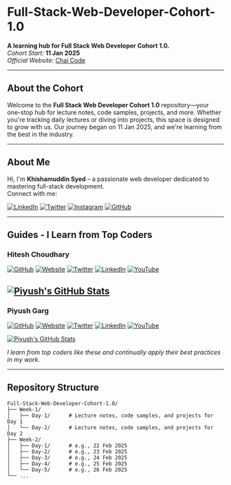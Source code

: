 # Full-Stack-Web-Developer-Cohort-1.0

**A learning hub for Full Stack Web Developer Cohort 1.0.**  
*Cohort Start:* **11 Jan 2025**  
*Official Website:* [Chai Code](https://chaicode.com/)

---

## About the Cohort

Welcome to the **Full Stack Web Developer Cohort 1.0** repository—your one-stop hub for lecture notes, code samples, projects, and more. Whether you're tracking daily lectures or diving into projects, this space is designed to grow with us. Our journey began on 11 Jan 2025, and we're learning from the best in the industry.

---

## About Me

Hi, I'm **Khishamuddin Syed** – a passionate web developer dedicated to mastering full-stack development.  
Connect with me:

[![LinkedIn](https://img.shields.io/badge/-Linkedin-0A66C2?style=flat-square&logo=LinkedIn&logoColor=white)](https://www.linkedin.com/in/webkmsyed/) [![Twitter](https://img.shields.io/badge/-X-000000?style=flat-square&logo=Twitter&logoColor=white)](https://x.com/webkmsyed) [![Instagram](https://img.shields.io/badge/-Instagram-E4405F?style=flat-square&logo=Instagram&logoColor=white)](https://www.instagram.com/webkmsyed/) [![GitHub](https://img.shields.io/badge/-Github-181717?style=flat-square&logo=GitHub&logoColor=white)](https://github.com/webkmsyed)

---

## Guides - I Learn from Top Coders

### Hitesh Choudhary
[![GitHub](https://img.shields.io/badge/-Github-181717?style=flat-square&logo=GitHub&logoColor=white)](https://github.com/hiteshchoudhary) [![Website](https://img.shields.io/badge/hiteshchoudhary.com-0e76a8?style=flat-square&logo=google-chrome&logoColor=white)](https://hiteshchoudhary.com/)  [![Twitter](https://img.shields.io/badge/X-000000?style=flat-square&logo=Twitter&logoColor=black)](https://twitter.com/Hiteshdotcom)  [![LinkedIn](https://img.shields.io/badge/Linkedin-0077B5?style=flat-square&logo=LinkedIn&logoColor=white)](https://in.linkedin.com/in/hiteshchoudhary)  [![YouTube](https://img.shields.io/badge/Chai%20Aur%20Code-FF0000?style=flat-square&logo=YouTube&logoColor=white)](https://www.youtube.com/@chaiaurcode)

[![Piyush's GitHub Stats](https://github-readme-stats.vercel.app/api?username=hiteshchoudhary&show_icons=true&theme=radical)](https://github.com/hiteshchoudhary)
---

### Piyush Garg


[![GitHub](https://img.shields.io/badge/-Github-181717?style=flat-square&logo=GitHub&logoColor=white)](https://github.com/piyushgarg-dev)  [![Website](https://img.shields.io/badge/piyushgarg.dev-000?style=flat-square&logo=google-chrome&logoColor=white)](https://www.piyushgarg.dev/)  [![Twitter](https://img.shields.io/badge/X-000000?style=flat-square&logo=Twitter&logoColor=white)](https://twitter.com/piyushgarg_dev)  [![LinkedIn](https://img.shields.io/badge/Linkedin-0077B5?style=flat-square&logo=LinkedIn&logoColor=white)](https://in.linkedin.com/in/piyushgarg195)  [![YouTube](https://img.shields.io/badge/Piyush%20Garg%20Dev-FF0000?style=flat-square&logo=YouTube&logoColor=white)](https://www.youtube.com/@piyushgargdev)

[![Piyush's GitHub Stats](https://github-readme-stats.vercel.app/api?username=piyushgarg-dev&show_icons=true&theme=radical)](https://github.com/piyushgarg-dev)

*I learn from top coders like these and continually apply their best practices in my work.*

---

## Repository Structure

```plaintext
Full-Stack-Web-Developer-Cohort-1.0/
├── Week-1/
│   ├── Day-1/      # Lecture notes, code samples, and projects for Day 1
│   └── Day-2/      # Lecture notes, code samples, and projects for Day 2
├── Week-2/
│   ├── Day-1/      # e.g., 22 Feb 2025
│   ├── Day-2/      # e.g., 23 Feb 2025
│   ├── Day-3/      # e.g., 24 Feb 2025
│   ├── Day-4/      # e.g., 25 Feb 2025
│   └── Day-5/      # e.g., 26 Feb 2025
└── ...
